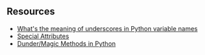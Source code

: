 

## Resources

- [What's the meaning of underscores in Python variable names][0]
- [Special Attributes][1]
- [Dunder/Magic Methods in Python][2]

[0]: https://youtu.be/ALZmCy2u0jQ
[1]: https://docs.python.org/3/reference/datamodel.html#:~:text=formal%20parameter%20list.-,Special%20attributes%3A,-Attribute
[2]: https://www.section.io/engineering-education/dunder-methods-python/
